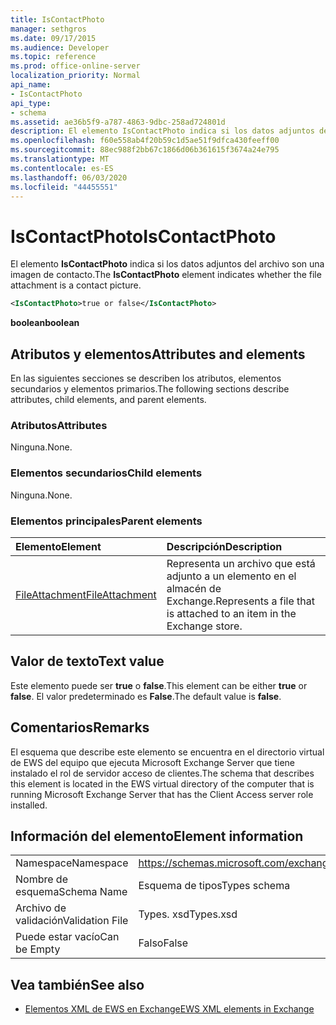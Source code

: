 ```yaml
---
title: IsContactPhoto
manager: sethgros
ms.date: 09/17/2015
ms.audience: Developer
ms.topic: reference
ms.prod: office-online-server
localization_priority: Normal
api_name:
- IsContactPhoto
api_type:
- schema
ms.assetid: ae36b5f9-a787-4863-9dbc-258ad724801d
description: El elemento IsContactPhoto indica si los datos adjuntos del archivo son una imagen de contacto.
ms.openlocfilehash: f60e558ab4f20b59c1d5ae51f9dfca430feeff00
ms.sourcegitcommit: 88ec988f2bb67c1866d06b361615f3674a24e795
ms.translationtype: MT
ms.contentlocale: es-ES
ms.lasthandoff: 06/03/2020
ms.locfileid: "44455551"
---
```

# <a name="iscontactphoto"></a><span data-ttu-id="9c6c6-103">IsContactPhoto</span><span class="sxs-lookup"><span data-stu-id="9c6c6-103">IsContactPhoto</span></span>

<span data-ttu-id="9c6c6-104">El elemento **IsContactPhoto** indica si los datos adjuntos del archivo son una imagen de contacto.</span><span class="sxs-lookup"><span data-stu-id="9c6c6-104">The **IsContactPhoto** element indicates whether the file attachment is a contact picture.</span></span> 
  
```xml
<IsContactPhoto>true or false</IsContactPhoto>
```

 <span data-ttu-id="9c6c6-105">**boolean**</span><span class="sxs-lookup"><span data-stu-id="9c6c6-105">**boolean**</span></span>
## <a name="attributes-and-elements"></a><span data-ttu-id="9c6c6-106">Atributos y elementos</span><span class="sxs-lookup"><span data-stu-id="9c6c6-106">Attributes and elements</span></span>

<span data-ttu-id="9c6c6-107">En las siguientes secciones se describen los atributos, elementos secundarios y elementos primarios.</span><span class="sxs-lookup"><span data-stu-id="9c6c6-107">The following sections describe attributes, child elements, and parent elements.</span></span>
  
### <a name="attributes"></a><span data-ttu-id="9c6c6-108">Atributos</span><span class="sxs-lookup"><span data-stu-id="9c6c6-108">Attributes</span></span>

<span data-ttu-id="9c6c6-109">Ninguna.</span><span class="sxs-lookup"><span data-stu-id="9c6c6-109">None.</span></span>
  
### <a name="child-elements"></a><span data-ttu-id="9c6c6-110">Elementos secundarios</span><span class="sxs-lookup"><span data-stu-id="9c6c6-110">Child elements</span></span>

<span data-ttu-id="9c6c6-111">Ninguna.</span><span class="sxs-lookup"><span data-stu-id="9c6c6-111">None.</span></span>
  
### <a name="parent-elements"></a><span data-ttu-id="9c6c6-112">Elementos principales</span><span class="sxs-lookup"><span data-stu-id="9c6c6-112">Parent elements</span></span>

|<span data-ttu-id="9c6c6-113">**Elemento**</span><span class="sxs-lookup"><span data-stu-id="9c6c6-113">**Element**</span></span>|<span data-ttu-id="9c6c6-114">**Descripción**</span><span class="sxs-lookup"><span data-stu-id="9c6c6-114">**Description**</span></span>|
|:-----|:-----|
|[<span data-ttu-id="9c6c6-115">FileAttachment</span><span class="sxs-lookup"><span data-stu-id="9c6c6-115">FileAttachment</span></span>](fileattachment.md) <br/> |<span data-ttu-id="9c6c6-116">Representa un archivo que está adjunto a un elemento en el almacén de Exchange.</span><span class="sxs-lookup"><span data-stu-id="9c6c6-116">Represents a file that is attached to an item in the Exchange store.</span></span>  <br/> |
   
## <a name="text-value"></a><span data-ttu-id="9c6c6-117">Valor de texto</span><span class="sxs-lookup"><span data-stu-id="9c6c6-117">Text value</span></span>

<span data-ttu-id="9c6c6-118">Este elemento puede ser **true** o **false**.</span><span class="sxs-lookup"><span data-stu-id="9c6c6-118">This element can be either **true** or **false**.</span></span> <span data-ttu-id="9c6c6-119">El valor predeterminado es **False**.</span><span class="sxs-lookup"><span data-stu-id="9c6c6-119">The default value is **false**.</span></span>
  
## <a name="remarks"></a><span data-ttu-id="9c6c6-120">Comentarios</span><span class="sxs-lookup"><span data-stu-id="9c6c6-120">Remarks</span></span>

<span data-ttu-id="9c6c6-121">El esquema que describe este elemento se encuentra en el directorio virtual de EWS del equipo que ejecuta Microsoft Exchange Server que tiene instalado el rol de servidor acceso de clientes.</span><span class="sxs-lookup"><span data-stu-id="9c6c6-121">The schema that describes this element is located in the EWS virtual directory of the computer that is running Microsoft Exchange Server that has the Client Access server role installed.</span></span>
  
## <a name="element-information"></a><span data-ttu-id="9c6c6-122">Información del elemento</span><span class="sxs-lookup"><span data-stu-id="9c6c6-122">Element information</span></span>

|||
|:-----|:-----|
|<span data-ttu-id="9c6c6-123">Namespace</span><span class="sxs-lookup"><span data-stu-id="9c6c6-123">Namespace</span></span>  <br/> |https://schemas.microsoft.com/exchange/services/2006/types  <br/> |
|<span data-ttu-id="9c6c6-124">Nombre de esquema</span><span class="sxs-lookup"><span data-stu-id="9c6c6-124">Schema Name</span></span>  <br/> |<span data-ttu-id="9c6c6-125">Esquema de tipos</span><span class="sxs-lookup"><span data-stu-id="9c6c6-125">Types schema</span></span>  <br/> |
|<span data-ttu-id="9c6c6-126">Archivo de validación</span><span class="sxs-lookup"><span data-stu-id="9c6c6-126">Validation File</span></span>  <br/> |<span data-ttu-id="9c6c6-127">Types. xsd</span><span class="sxs-lookup"><span data-stu-id="9c6c6-127">Types.xsd</span></span>  <br/> |
|<span data-ttu-id="9c6c6-128">Puede estar vacío</span><span class="sxs-lookup"><span data-stu-id="9c6c6-128">Can be Empty</span></span>  <br/> |<span data-ttu-id="9c6c6-129">Falso</span><span class="sxs-lookup"><span data-stu-id="9c6c6-129">False</span></span>  <br/> |
   
## <a name="see-also"></a><span data-ttu-id="9c6c6-130">Vea también</span><span class="sxs-lookup"><span data-stu-id="9c6c6-130">See also</span></span>



- [<span data-ttu-id="9c6c6-131">Elementos XML de EWS en Exchange</span><span class="sxs-lookup"><span data-stu-id="9c6c6-131">EWS XML elements in Exchange</span></span>](ews-xml-elements-in-exchange.md)

